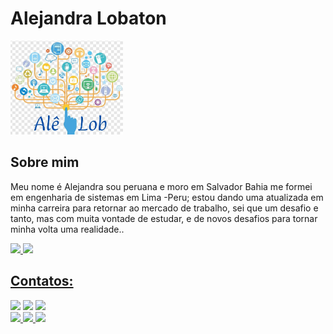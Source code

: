 # Alejandra Lobaton

<img src="logoale.jpg" width="180" height="150"/>


## Sobre mim
Meu nome é Alejandra sou peruana e moro em Salvador Bahia me formei em engenharia de sistemas em Lima -Peru; estou dando uma atualizada em minha carreira para retornar ao mercado de trabalho, sei que um desafio e tanto, mas com muita vontade de estudar, e de novos desafios para tornar minha volta uma realidade..


<div>
<a href="https://github.com/alejandralobaton">
<img height="180em" src="https://github-readme-stats.vercel.app/api/top-langs/?username=seu-usuário-aqui&layout=compact&langs_count=7&theme=dracula"/>
<img height="180em" src="https://github-readme-stats.vercel.app/api?username=seu-usuário-aqui&show_icons=true&theme=dracula&include_all_commits=true&count_private=true"/>
</div>





## Contatos:

<div>

<a href="https://instagram.com/alejandralobaton30" targe="_blank"><img src="https://img.shields.io/badge/-Instagram-%23E4405F?style=for-the-badge&logo=instagram&logoColor=white" target="_blank"></a>
<a href = "mailto:alejandralobaton@gmail.com"><img src="https://img.shields.io/badge/Gmail-D14836?style=for-the-badge&logo=gmail&logoColor=white" target="_blank"></a>
<a href="https://www.linkedin.com/in/alejandra-lobaton-b1804349" target="_blank"><img src="https://img.shields.io/badge/-LinkedIn-%230077B5?style=for-the-badge&logo=linkedin&logoColor=white" target="_blank"></a>  
<a href="https://wa.me/5521999686160" targe="_blank"><img src="https://img.shields.io/badge/WhatsApp-25D366?style=for-the-badge&logo=whatsapp&logoColor=white">
<a href="https://criarmeulink.com.br/u/1699911409" targe="_blank"><img src="https://img.shields.io/badge/Telegram-2CA5E0?style=for-the-badge&logo=telegram&logoColor=white">
<a href="https://github.com/alejandralobaton" target="_blank"><img src="https://img.shields.io/badge/GitHub-100000?style=for-the-badge&logo=github&logoColor=white">

</div>


